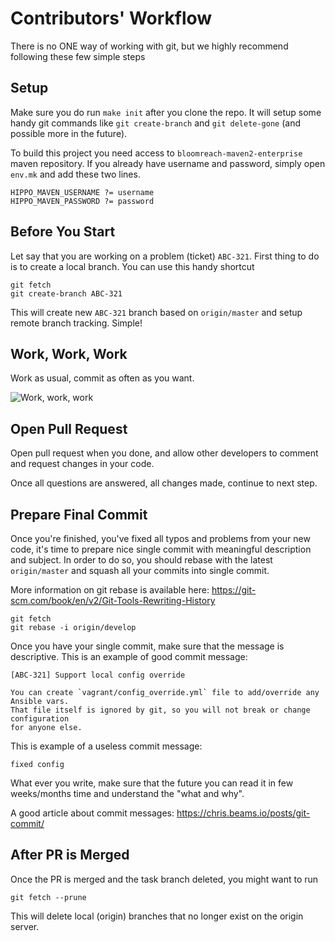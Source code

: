 # Contributors' Workflow

There is no ONE way of working with git, but we highly recommend following these
few simple steps




## Setup

Make sure you do run `make init` after you clone the repo. It will setup some handy
git commands like `git create-branch` and `git delete-gone` (and possible more in
the future).

To build this project you need access to `bloomreach-maven2-enterprise` maven repository.
If you already have username and password, simply open `env.mk` and add these two
lines.

```
HIPPO_MAVEN_USERNAME ?= username
HIPPO_MAVEN_PASSWORD ?= password
```




## Before You Start

Let say that you are working on a problem (ticket) `ABC-321`. First thing to do is
to create a local branch. You can use this handy shortcut

```
git fetch
git create-branch ABC-321
```

This will create new `ABC-321` branch based on `origin/master` and setup remote
branch tracking. Simple!




## Work, Work, Work

Work as usual, commit as often as you want.

![Work, work, work](https://m.popkey.co/85f465/dWeqg.gif)




## Open Pull Request

Open pull request when you done, and allow other developers to comment and request
changes in your code.

Once all questions are answered, all changes made, continue to next step.




## Prepare Final Commit

Once you're finished, you've fixed all typos and problems from your new code, it's
time to prepare nice single commit with meaningful description and subject. In
order to do so, you should rebase with the latest `origin/master` and squash all
your commits into single commit.

More information on git rebase is available here:
https://git-scm.com/book/en/v2/Git-Tools-Rewriting-History

```
git fetch
git rebase -i origin/develop
```

Once you have your single commit, make sure that the message is descriptive. This
is an example of good commit message:

```
[ABC-321] Support local config override

You can create `vagrant/config_override.yml` file to add/override any Ansible vars.
That file itself is ignored by git, so you will not break or change configuration
for anyone else.
```

This is example of a useless commit message:

```
fixed config
```

What ever you write, make sure that the future you can read it in few weeks/months
time and understand the "what and why".

A good article about commit messages: https://chris.beams.io/posts/git-commit/




## After PR is Merged

Once the PR is merged and the task branch deleted, you might want to run

```
git fetch --prune
```

This will delete local (origin) branches that no longer exist on the origin server.
